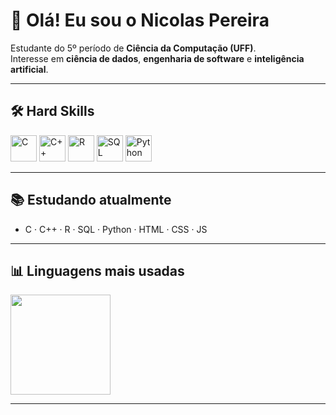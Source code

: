 # 👋 Olá! Eu sou o Nicolas Pereira

Estudante do 5º período de **Ciência da Computação (UFF)**.  
Interesse em **ciência de dados**, **engenharia de software** e **inteligência artificial**.

---

## 🛠️ Hard Skills

<p align="left">
  <img height="42" alt="C" src="https://cdn.jsdelivr.net/gh/devicons/devicon@latest/icons/c/c-original.svg"/>
  <img height="42" alt="C++" src="https://cdn.jsdelivr.net/gh/devicons/devicon@latest/icons/cplusplus/cplusplus-original.svg"/>
  <img height="42" alt="R" src="https://cdn.jsdelivr.net/gh/devicons/devicon@latest/icons/r/r-original.svg"/>
  <img height="42" alt="SQL" src="https://cdn.jsdelivr.net/gh/devicons/devicon@latest/icons/mysql/mysql-original.svg"/>
  <img height="42" alt="Python" src="https://cdn.jsdelivr.net/gh/devicons/devicon@latest/icons/python/python-original.svg"/>
</p>

---

## 📚 Estudando atualmente
- C · C++ · R · SQL · Python · HTML · CSS · JS

---

## 📊 Linguagens mais usadas
<!-- Mostra C, C++, R, SQL (evita esconder Python/R/SQL) -->
<p>
  <img height="160" src="https://github-readme-stats.vercel.app/api/top-langs?username=NicolasPMA&layout=compact&langs_count=6&hide=html,css,scss,blade,batchfile,shell,dockerfile,jupyter%20notebook&theme=algolia"/>
</p>

---
